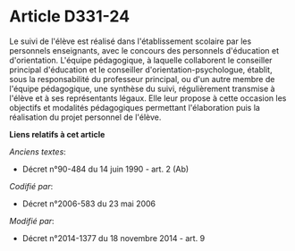 # Article D331-24

Le suivi de l'élève est réalisé dans l'établissement scolaire par les personnels enseignants, avec le concours des personnels
d'éducation et d'orientation. L'équipe pédagogique, à laquelle collaborent le conseiller principal d'éducation et le
conseiller d'orientation-psychologue, établit, sous la responsabilité du professeur principal, ou d'un autre membre de
l'équipe pédagogique, une synthèse du suivi, régulièrement transmise à l'élève et à ses représentants légaux. Elle leur
propose à cette occasion les objectifs et modalités pédagogiques permettant l'élaboration puis la réalisation du projet
personnel de l'élève.

**Liens relatifs à cet article**

_Anciens textes_:

  - Décret n°90-484 du 14 juin 1990 - art. 2 (Ab)

_Codifié par_:

  - Décret n°2006-583 du 23 mai 2006

_Modifié par_:

  - Décret n°2014-1377 du 18 novembre 2014 - art. 9
